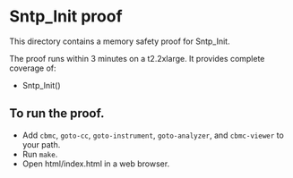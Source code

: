 # Sntp_Init proof

This directory contains a memory safety proof for Sntp_Init.

The proof runs within 3 minutes on a t2.2xlarge. It provides complete coverage
of:

- Sntp_Init()

## To run the proof.

- Add `cbmc`, `goto-cc`, `goto-instrument`, `goto-analyzer`, and `cbmc-viewer`
  to your path.
- Run `make`.
- Open html/index.html in a web browser.
